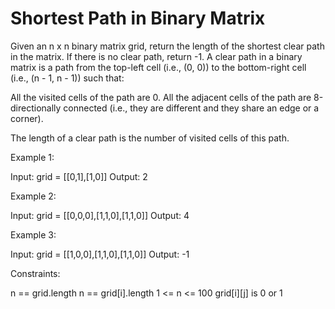 # Shortest Path in Binary Matrix

Given an n x n binary matrix grid, return the length of the shortest clear path in the matrix. If there is no clear path, return -1.
A clear path in a binary matrix is a path from the top-left cell (i.e., (0, 0)) to the bottom-right cell (i.e., (n - 1, n - 1)) such that:

All the visited cells of the path are 0.
All the adjacent cells of the path are 8-directionally connected (i.e., they are different and they share an edge or a corner).

The length of a clear path is the number of visited cells of this path.

Example 1:

Input: grid = [[0,1],[1,0]]
Output: 2

Example 2:

Input: grid = [[0,0,0],[1,1,0],[1,1,0]]
Output: 4

Example 3:

Input: grid = [[1,0,0],[1,1,0],[1,1,0]]
Output: -1

Constraints:

n == grid.length
n == grid[i].length
1 <= n <= 100
grid[i][j] is 0 or 1
